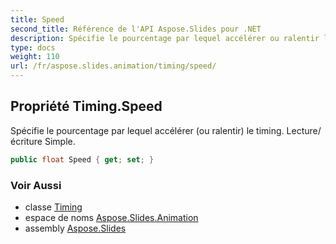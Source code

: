 ```yaml
---
title: Speed
second_title: Référence de l'API Aspose.Slides pour .NET
description: Spécifie le pourcentage par lequel accélérer ou ralentir le timing. Lecture/écriture Simple.
type: docs
weight: 110
url: /fr/aspose.slides.animation/timing/speed/
---
```


## Propriété Timing.Speed

Spécifie le pourcentage par lequel accélérer (ou ralentir) le timing. Lecture/écriture Simple.

```csharp
public float Speed { get; set; }
```

### Voir Aussi

* classe [Timing](../../timing)
* espace de noms [Aspose.Slides.Animation](../../timing)
* assembly [Aspose.Slides](../../../)

<!-- NE PAS ÉDITER : généré par xmldocmd pour Aspose.Slides.dll -->